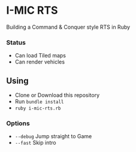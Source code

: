 # I-MIC RTS
Building a Command & Conquer style RTS in Ruby

### Status
* Can load Tiled maps
* Can render vehicles

## Using
* Clone or Download this repository
* Run `bundle install`
* `ruby i-mic-rts.rb`

### Options
* `--debug` Jump straight to Game
* `--fast` Skip intro